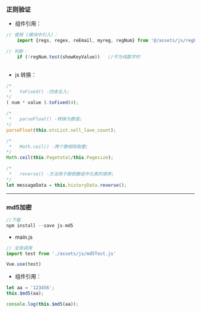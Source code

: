 ### 正则验证

- 组件引用：

```js
// 使用 (模块中引入)：
    import {regs, regex, reEmail, myreg, regNum} from '@/assets/js/regExps.js' .

// 判断：
    if (!regNum.test(showKeyValue))   //不为纯数字时
    

```
- js 转换：

```js
/*
 *   toFixed() -四舍五入;
*/
( num * value ).toFixed(4);  

/*
 *   parseFloat() -转换为数值;
*/
parseFloat(this.otcList.sell_lave_count); 

/*
 *   Math.ceil() -两个数相除取整;
*/
Math.ceil(this.Pagetotal/this.Pagesize);  

/*
 *   reverse() -方法用于颠倒数组中元素的顺序;
*/
let messageData = this.historyData.reverse();

```

---

### md5加密

```js
//下载
npm install --save js-md5
```

- main.js

```js
// 全局调用
import test from './assets/js/md5Test.js'

Vue.use(test)
```

- 组件引用：

```js
let aa = '123456';
this.$md5(aa);

console.log(this.$md5(aa));
```